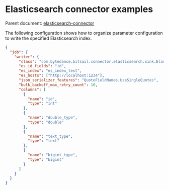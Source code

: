 # Elasticsearch connector examples

Parent document: [elasticsearch-connector](./elasticsearch.md)


The following configuration shows how to organize parameter configuration to write the specified Elasticsearch index.

```json
{
  "job": {
    "writer": {
      "class": "com.bytedance.bitsail.connector.elasticsearch.sink.ElasticsearchWriterGenerator",
      "es_id_fields": "id",
      "es_index": "es_index_test",
      "es_hosts": ["http://localhost:1234"],
      "json_serializer_features": "QuoteFieldNames,UseSingleQuotes",
      "bulk_backoff_max_retry_count": 10,
      "columns": [
        {
          "name": "id",
          "type": "int"
        },
        {
          "name": "double_type",
          "type": "double"
        },
        {
          "name": "text_type",
          "type": "text"
        },
        {
          "name": "bigint_type",
          "type": "bigint"
        }
      ]
    }
  }
}
```
